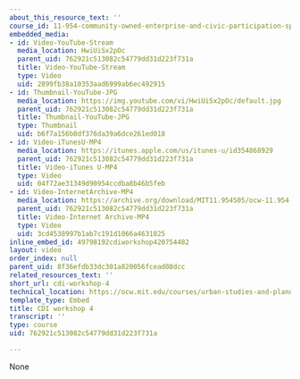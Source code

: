 ```yaml
---
about_this_resource_text: ''
course_id: 11-954-community-owned-enterprise-and-civic-participation-spring-2005
embedded_media:
- id: Video-YouTube-Stream
  media_location: HwiUiSx2pOc
  parent_uid: 762921c513082c54779dd31d223f731a
  title: Video-YouTube-Stream
  type: Video
  uid: 2899fb38a10353aad6999ab6ec492915
- id: Thumbnail-YouTube-JPG
  media_location: https://img.youtube.com/vi/HwiUiSx2pOc/default.jpg
  parent_uid: 762921c513082c54779dd31d223f731a
  title: Thumbnail-YouTube-JPG
  type: Thumbnail
  uid: b6f7a156b0df376da39a6dce261ed018
- id: Video-iTunesU-MP4
  media_location: https://itunes.apple.com/us/itunes-u/id354868929
  parent_uid: 762921c513082c54779dd31d223f731a
  title: Video-iTunes U-MP4
  type: Video
  uid: 04f72ae31349d90954ccdba8b46b5feb
- id: Video-InternetArchive-MP4
  media_location: https://archive.org/download/MIT11.954S05/ocw-11.954-22mar05-220k.mp4
  parent_uid: 762921c513082c54779dd31d223f731a
  title: Video-Internet Archive-MP4
  type: Video
  uid: 3cd4538997b1ab7c191d1066a4631825
inline_embed_id: 49798192cdiworkshop420754482
layout: video
order_index: null
parent_uid: 8f36efdb33dc301a820056fcead08dcc
related_resources_text: ''
short_url: cdi-workshop-4
technical_location: https://ocw.mit.edu/courses/urban-studies-and-planning/11-954-community-owned-enterprise-and-civic-participation-spring-2005/Workshop-Videos/cdi-workshop-4
template_type: Embed
title: CDI workshop 4
transcript: ''
type: course
uid: 762921c513082c54779dd31d223f731a

---
```

None